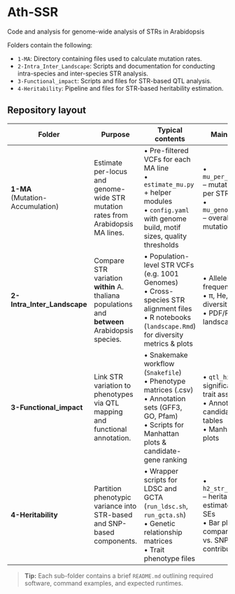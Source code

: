 # Ath-SSR


Code and analysis for genome-wide analysis of STRs in Arabidopsis

Folders contain the following:

- `1-MA`:
   Directory containing files used to calculate mutation rates.
- `2-Intra_Inter_Landscape`:
   Scripts and documentation for conducting intra-species and inter-species STR analysis.
- `3-Functional_impact`:
  Scripts and files for STR-based QTL analysis.
- `4-Heritability`:
   Pipeline and files for STR-based heritability estimation.




## Repository layout

| Folder | Purpose | Typical contents | Main outputs |
| ------ | ------- | ---------------- | ------------ |
| **1-MA**<br>(Mutation-Accumulation) | Estimate per-locus and genome-wide STR mutation rates from Arabidopsis MA lines. | • Pre-filtered VCFs for each MA line<br>• `estimate_mu.py` + helper modules<br>• `config.yaml` with genome build, motif sizes, quality thresholds | • `mu_per_locus.tsv` – mutation rate per STR<br>• `mu_genomewide.txt` – overall STR mutation rate |
| **2-Intra_Inter_Landscape** | Compare STR variation **within** A. thaliana populations and **between** Arabidopsis species. | • Population-level STR VCFs (e.g. 1001 Genomes)<br>• Cross-species STR alignment files<br>• R notebooks (`landscape.Rmd`) for diversity metrics & plots | • Allele-frequency spectra<br>• π, He, and other diversity tables<br>• PDF/PNG landscape figures |
| **3-Functional_impact** | Link STR variation to phenotypes via QTL mapping and functional annotation. | • Snakemake workflow (`Snakefile`)<br>• Phenotype matrices (.csv)<br>• Annotation sets (GFF3, GO, Pfam)<br>• Scripts for Manhattan plots & candidate-gene ranking | • `qtl_hits.tsv` – significant STR-trait associations<br>• Annotated candidate-gene tables<br>• Manhattan & QQ plots |
| **4-Heritability** | Partition phenotypic variance into STR-based and SNP-based components. | • Wrapper scripts for LDSC and GCTA (`run_ldsc.sh`, `run_gcta.sh`)<br>• Genetic relationship matrices<br>• Trait phenotype files | • `h2_str_vs_snp.txt` – heritability estimates with SEs<br>• Bar plots comparing STR vs. SNP contributions |

> **Tip:** Each sub-folder contains a brief `README.md` outlining required software, command examples, and expected runtimes.
